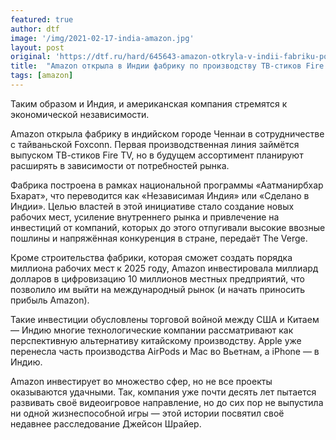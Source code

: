 ```yaml
---
featured: true
author: dtf
image: '/img/2021-02-17-india-amazon.jpg'
layout: post
original: 'https://dtf.ru/hard/645643-amazon-otkryla-v-indii-fabriku-po-proizvodstvu-tv-stikov-fire-tv'
title:  "Amazon открыла в Индии фабрику по производству ТВ-стиков Fire TV"
tags: [amazon]
---
```

Таким образом и Индия, и американская компания стремятся к экономической независимости.

Amazon открыла фабрику в индийском городе Ченнаи в сотрудничестве с тайваньской Foxconn. Первая производственная линия займётся выпуском ТВ-стиков Fire TV, но в будущем ассортимент планируют расширять в зависимости от потребностей рынка.

Фабрика построена в рамках национальной программы «Аатманирбхар Бхарат», что переводится как «Независимая Индия» или «Сделано в Индии». Целью властей в этой инициативе стало создание новых рабочих мест, усиление внутреннего рынка и привлечение на инвестиций от компаний, которых до этого отпугивали высокие ввозные пошлины и напряжённая конкуренция в стране, передаёт The Verge.

Кроме строительства фабрики, которая сможет создать порядка миллиона рабочих мест к 2025 году, Amazon инвестировала миллиард долларов в цифровизацию 10 миллионов местных предприятий, что позволило им выйти на международный рынок (и начать приносить прибыль Amazon).

Такие инвестиции обусловлены торговой войной между США и Китаем — Индию многие технологические компании рассматривают как перспективную альтернативу китайскому производству. Apple уже перенесла часть производства AirPods и Mac во Вьетнам, а iPhone — в Индию.

Amazon инвестирует во множество сфер, но не все проекты оказываются удачными. Так, компания уже почти десять лет пытается развивать своё видеоигровое направление, но до сих пор не выпустила ни одной жизнеспособной игры — этой истории посвятил своё недавнее расследование Джейсон Шрайер.
